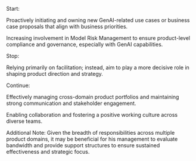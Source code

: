 Start:

Proactively initiating and owning new GenAI-related use cases or business case proposals that align with business priorities.

Increasing involvement in Model Risk Management to ensure product-level compliance and governance, especially with GenAI capabilities.

Stop:

Relying primarily on facilitation; instead, aim to play a more decisive role in shaping product direction and strategy.

Continue:

Effectively managing cross-domain product portfolios and maintaining strong communication and stakeholder engagement.

Enabling collaboration and fostering a positive working culture across diverse teams.

Additional Note:
Given the breadth of responsibilities across multiple product domains, it may be beneficial for his management to evaluate bandwidth and provide support structures to ensure sustained effectiveness and strategic focus.
